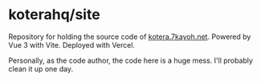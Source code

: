 # koterahq/site

Repository for holding the source code of [kotera.7kayoh.net](https://kotera.7kayoh.net). Powered by Vue 3 with Vite. Deployed with Vercel.

Personally, as the code author, the code here is a huge mess. I'll probably clean it up one day.